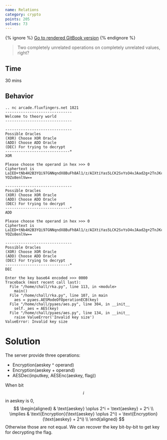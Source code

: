 ```yaml
---
name: Relations
category: crypto
points: 205
solves: 73
---
```


{% ignore %}
[Go to rendered GitBook version](https://sasdf.cf/ctf/)
{% endignore %}

> Two completely unrelated operations on completely unrelated values, right?

## Time
30 mins  


## Behavior
```
.. nc arcade.fluxfingers.net 1821
------------------------------
Welcome to theory world
------------------------------

------------------------------
Possible Oracles
(XOR) Choose XOR Oracle
(ADD) Choose ADD Oracle
(DEC) For trying to decrypt
-----------------------------*
XOR

Please choose the operand in hex >>> 0
Ciphertext is  LaIED+tNb4H2B3YQi97GNNqndX8BuFh8Al1/z/AIXtiYas5LCK2SvYsO4vJAad2g+2TnJKcrwmSw
YOZo8enlVw==

------------------------------
Possible Oracles
(XOR) Choose XOR Oracle
(ADD) Choose ADD Oracle
(DEC) For trying to decrypt
-----------------------------*
ADD

Please choose the operand in hex >>> 0
Ciphertext is  LaIED+tNb4H2B3YQi97GNNqndX8BuFh8Al1/z/AIXtiYas5LCK2SvYsO4vJAad2g+2TnJKcrwmSw
YOZo8enlVw==

------------------------------
Possible Oracles
(XOR) Choose XOR Oracle
(ADD) Choose ADD Oracle
(DEC) For trying to decrypt
-----------------------------*
DEC

Enter the key base64 encoded >>> 0000
Traceback (most recent call last):
  File "/home/chall/rka.py", line 113, in <module>
    main()
  File "/home/chall/rka.py", line 107, in main
    aes = pyaes.AESModeOfOperationECB(key)
  File "/home/chall/pyaes/aes.py", line 304, in __init__
    self._aes = AES(key)
  File "/home/chall/pyaes/aes.py", line 134, in __init__
    raise ValueError('Invalid key size')
ValueError: Invalid key size
```

# Solution
The server provide three operations:
* Encryption(aeskey ^ operand)
* Encryption(aeskey + operand)
* AESDec(inputkey, AESEnc(aeskey, flag))

When bit $$i$$ in aeskey is 0,
$$
\begin{aligned}
    &
        \text{aeskey} \oplus 2^i
        = \text{aeskey} + 2^i \\
    \implies &
        \text{Encryption}(\text{aeskey} \oplus 2^i)
        = \text{Encryption}(\text{aeskey} + 2^i) \\
\end{aligned}
$$
Otherwise those are not equal.
We can recover the key bit-by-bit to get key for decrypting the flag.
